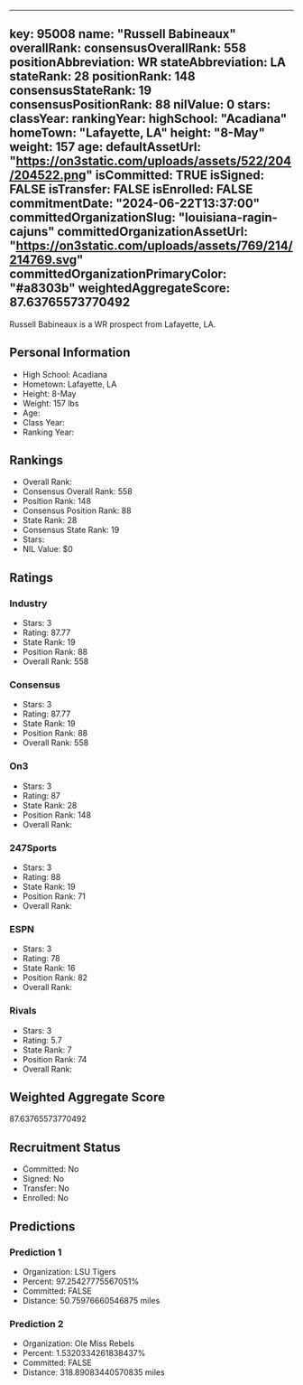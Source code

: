 ---
  key: 95008
  name: "Russell Babineaux"
  overallRank: 
  consensusOverallRank: 558
  positionAbbreviation: WR
  stateAbbreviation: LA
  stateRank: 28
  positionRank: 148
  consensusStateRank: 19
  consensusPositionRank: 88
  nilValue: 0
  stars: 
  classYear: 
  rankingYear: 
  highSchool: "Acadiana"
  homeTown: "Lafayette, LA"
  height: "8-May"
  weight: 157
  age: 
  defaultAssetUrl: "https://on3static.com/uploads/assets/522/204/204522.png"
  isCommitted: TRUE
  isSigned: FALSE
  isTransfer: FALSE
  isEnrolled: FALSE
  commitmentDate: "2024-06-22T13:37:00"
  committedOrganizationSlug: "louisiana-ragin-cajuns"
  committedOrganizationAssetUrl: "https://on3static.com/uploads/assets/769/214/214769.svg"
  committedOrganizationPrimaryColor: "#a8303b"
  weightedAggregateScore: 87.63765573770492
  ---
  
  Russell Babineaux is a WR prospect from Lafayette, LA.
  
  ## Personal Information
  - High School: Acadiana
  - Hometown: Lafayette, LA
  - Height: 8-May
  - Weight: 157 lbs
  - Age: 
  - Class Year: 
  - Ranking Year: 
  
  ## Rankings
  - Overall Rank: 
  - Consensus Overall Rank: 558
  - Position Rank: 148
  - Consensus Position Rank: 88
  - State Rank: 28
  - Consensus State Rank: 19
  - Stars: 
  - NIL Value: $0
  
  ## Ratings
  
  ### Industry
  - Stars: 3
  - Rating: 87.77
  - State Rank: 19
  - Position Rank: 88
  - Overall Rank: 558
  
  ### Consensus
  - Stars: 3
  - Rating: 87.77
  - State Rank: 19
  - Position Rank: 88
  - Overall Rank: 558
  
  ### On3
  - Stars: 3
  - Rating: 87
  - State Rank: 28
  - Position Rank: 148
  - Overall Rank: 
  
  ### 247Sports
  - Stars: 3
  - Rating: 88
  - State Rank: 19
  - Position Rank: 71
  - Overall Rank: 
  
  ### ESPN
  - Stars: 3
  - Rating: 78
  - State Rank: 16
  - Position Rank: 82
  - Overall Rank: 
  
  ### Rivals
  - Stars: 3
  - Rating: 5.7
  - State Rank: 7
  - Position Rank: 74
  - Overall Rank: 
  
  ## Weighted Aggregate Score
  87.63765573770492
  
  ## Recruitment Status
  - Committed: No
  - Signed: No
  - Transfer: No
  - Enrolled: No
  
  
  
  ## Predictions
  
  ### Prediction 1
  - Organization: LSU Tigers
  - Percent: 97.25427775567051%
  - Committed: FALSE
  - Distance: 50.75976660546875 miles
  
  ### Prediction 2
  - Organization: Ole Miss Rebels
  - Percent: 1.5320334261838437%
  - Committed: FALSE
  - Distance: 318.89083440570835 miles
  